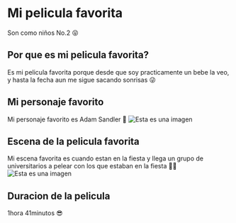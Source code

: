 # Mi pelicula favorita
Son como niños No.2 😝 
## Por que es mi pelicula favorita?
Es mi pelicula favorita porque desde que soy practicamente un bebe la veo, y hasta la fecha aun me sigue sacando sonrisas 😜 
## Mi personaje favorito 
Mi personaje favorito es Adam Sandler 🥺 
![Esta es una imagen](https://cl.buscafs.com/www.tomatazos.com/public/uploads/images/3296/3296_800x533.jpg)
## Escena de la pelicula favorita
Mi escena favorita es cuando estan en la fiesta y llega un grupo de universitarios a pelear con los que estaban en la fiesta 🤜🤣
![Esta es una imagen](https://cl.buscafs.com/www.tomatazos.com/public/uploads/images/3294/3294_901x600.jpg)
## Duracion de la pelicula
1hora 41minutos 😎 
